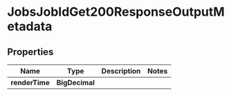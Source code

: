 

# JobsJobIdGet200ResponseOutputMetadata


## Properties

| Name | Type | Description | Notes |
|------------ | ------------- | ------------- | -------------|
|**renderTime** | **BigDecimal** |  |  |



